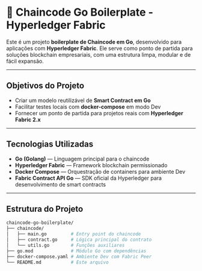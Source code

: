 # 🔗 Chaincode Go Boilerplate - Hyperledger Fabric

Este é um projeto **boilerplate de Chaincode em Go**, desenvolvido para aplicações com **Hyperledger Fabric**. Ele serve como ponto de partida para soluções blockchain empresariais, com uma estrutura limpa, modular e de fácil expansão.

---

## Objetivos do Projeto

- Criar um modelo reutilizável de **Smart Contract em Go**
- Facilitar testes locais com **docker-compose** em modo Dev
- Fornecer um ponto de partida para projetos reais com **Hyperledger Fabric 2.x**

---

## Tecnologias Utilizadas

- **Go (Golang)** — Linguagem principal para o chaincode
- **Hyperledger Fabric** — Framework blockchain permissionado
- **Docker Compose** — Orquestração de containers para ambiente Dev
- **Fabric Contract API Go** — SDK oficial da Hyperledger para desenvolvimento de smart contracts

---

## Estrutura do Projeto

```bash
chaincode-go-boilerplate/
├── chaincode/
│   ├── main.go         # Entry point do chaincode
│   ├── contract.go     # Lógica principal do contrato
│   └── utils.go        # Funções auxiliares
├── go.mod              # Módulo Go com dependências
├── docker-compose.yaml # Ambiente Dev com Fabric Peer
└── README.md           # Este arquivo